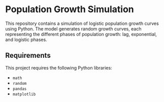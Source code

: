 # Population Growth Simulation

This repository contains a simulation of logistic population growth curves using Python. The model generates random growth curves, each representing the different phases of population growth: lag, exponential, and logistic phases.

## Requirements

This project requires the following Python libraries:
- `math`
- `random`
- `pandas`
- `matplotlib`


